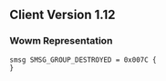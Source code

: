 ## Client Version 1.12

### Wowm Representation
```rust,ignore
smsg SMSG_GROUP_DESTROYED = 0x007C {
}

```
